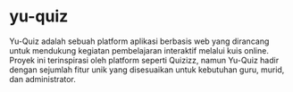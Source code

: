# yu-quiz
Yu-Quiz adalah sebuah platform aplikasi berbasis web yang dirancang untuk mendukung kegiatan pembelajaran interaktif melalui kuis online. Proyek ini terinspirasi oleh platform seperti Quizizz, namun Yu-Quiz hadir dengan sejumlah fitur unik yang disesuaikan untuk kebutuhan guru, murid, dan administrator.
